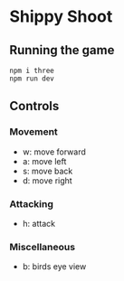 # Shippy Shoot
## Running the game
```
npm i three
npm run dev
```
## Controls
### Movement 
- w: move forward
- a: move left
- s: move back
- d: move right 
### Attacking
- h: attack
### Miscellaneous
- b: birds eye view

